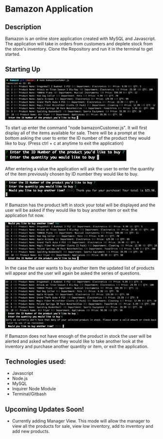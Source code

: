 # Bamazon Application

## Description
Bamazon is an online store application created with MySQL and Javascript. The application will take in orders from customers and deplete stock from the store's inventory. Clone the Repository and run it in the terminal to get started.   

## Starting Up

![Screen shot](images/bamazon1.png)

 To start up enter the command "node bamazonCustomer.js". It will first display all of the items available for sale. There will be a prompt at the bottom asking the user to enter the ID number of the product they would like to buy. (Press ctrl + c at anytime to exit the application)  

![Screen shot](images/bamazon2.png)

After entering a value the application will ask the user to enter the quantity of the item previously chosen by ID number they would like to buy.  

 ![Screen shot](images/bamazon3.png)

If Bamazon has the product left in stock your total will be displayed and the user will be asked if they would like to buy another item or exit the application fot now.
 
![Screen shot](images/bamazon4.png)

In the case the user wants to buy another item the updated list of products will appear and the user will again be asked the series of questions.

![Screen shot](images/bamazon5.png)

If Bamazon does not have enough of the product in stock the user will be alerted and asked whether they would like to take another look at the inventory and purchase another quantity or item, or exit the application. 

## Technologies used:

* Javascript
* Node.js
* MySQL
* Inquirer Node Module 
* Terminal/Gitbash

## Upcoming Updates Soon!

* Currently adding Manager View. This mode will allow the manager to view all the products for sale, view low inventory, add to inventory and add new products. 